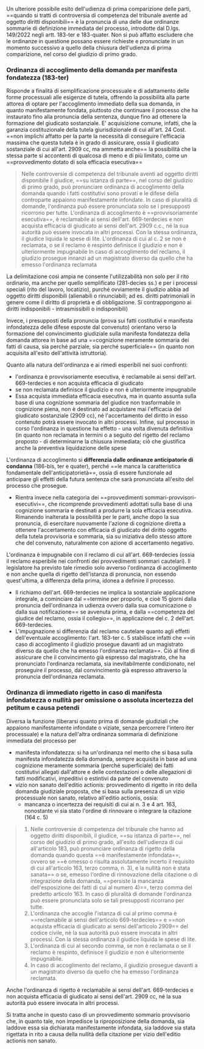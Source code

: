 Un ulteriore possibile esito dell'udienza di prima comparizione delle parti, ==quando si tratti di controversia di competenza del tribunale avente ad oggetto diritti disponibili== è la pronuncia di una delle due ordinanze sommarie di definizione immediata del processo, introdotte dal D.lgs. 149/2022 negli artt. 183-ter e 183-quater.
Non si può affatto escludere che le ordinanze in questione possano essere richieste e pronunciate in un momento successivo a quello della chiusura dell'udienza di prima comparizione, nel corso del giudizio di primo grado.
### Ordinanza di accoglimento della domanda per manifesta fondatezza (183-ter)
Risponde a finalità di semplificazione processuale e di adattamento delle forme processuali alle esigenze di tutela, offrendo la possibilità alla parte attorea di optare per l'accoglimento immediato della sua domanda, in quanto manifestamente fondata, piuttosto che continuare il processo che ha instaurato fino alla pronuncia della sentenza, dunque fino ad ottenere la formazione del giudicato sostanziale. E' acquisizione comune, infatti, che la garanzia costituzionale della tutela giurisdizionale di cui all'art. 24 Cost. ==non implichi affatto per la parte la necessità di conseguire l'efficacia massima che questa tutela è in grado di assicurare, ossia il giudicato sostanziale di cui all'art. 2909 cc, ma ammetta anche== la possibilità che la stessa parte si accontenti di qualcosa di meno e di più limitato, come un ==provvedimento dotato di sola efficacia esecutiva==

> Nelle controversie di competenza del tribunale aventi ad oggetto diritti disponibile il giudice, ==su istanza di parte==, nel corso del giudizio di primo grado, può pronunciare ordinanza di accoglimento della domanda quando i fatti costitutivi sono provati e le difese della controparte appaiono manifestamente infondate.
> In caso di pluralità di domande, l'ordinanza può essere pronunciata solo se i presupposti ricorrono per tutte.
> L'ordinanza di accoglimento è ==provvisoriamente esecutiva==, è reclamabile ai sensi dell'art. 669-terdecies e non acquista efficacia di giudicato ai sensi dell'art. 2909 c.c., né la sua autorità può essere invocata in altri processi. Con la stessa ordinanza, il giudice liquida le spese di lite.
> L'ordinanza di cui al c. 2 se non è reclamata, o se il reclamo è respinto definisce il giudizio e non è ulteriormente impugnabile
> In caso di accoglimento del reclamo, il giudizio prosegue innanzi ad un magistrato diverso da quello che ha emesso l'ordinanza reclamata

La delimitazione  così ampia ne consente l'utilizzabilità non solo per il rito ordinario, ma anche per quello semplificato (281-decies ss.) e per i processi speciali (rito del lavoro, locatizio), purché ovviamente il giudizio abbia ad oggetto diritti disponibili (alienabili o rinunciabili; ad es. diritti patrimoniali in genere come il diritto di proprietà e di obbligazione. Si contrappongono ai diritti indisponibili - intrasmissibili o indisponibili)

Invece, i presupposti della pronuncia (prova sui fatti costitutivi e manifesta infondatezza delle difese esposte dal convenuto) orientano verso la formazione del convincimento giudiziale sulla manifesta fondatezza della domanda attorea in base ad una ==cognizione meramente sommaria dei fatti di causa, sia perché parziale, sia perché superficiale== (in quanto non acquisita all'esito dell'attività istruttoria).

Quanto alla natura dell'ordinanza e ai rimedi esperibili nei suoi confronti:
- l'ordinanza è provvisoriamente esecutiva, è reclamabile ai sensi dell'art. 669-terdecies e non acquista efficacia di giudicato
- se non reclamata definisce il giudizio e non è ulteriormente impugnabile
- Essa acquista immediata efficacia esecutiva, ma in quanto assunta sulla base di una cognizione sommaria del giudice non trasformabile in cognizione piena, non è destinato ad acquistare mai l'efficacia del giudicato sostanziale (2909 cc), né l'accertamento del diritto in esso contenuto potrà essere invocato in altri processi. Infine, sul processo in corso l'ordinanza in questione ha effetto - una volta divenuta definitiva (in quanto non reclamata in termini o a seguito del rigetto del reclamo proposto - di determinarne la chiusura immediata; ciò che giustifica anche la preventiva liquidazione delle spese

L'ordinanza di accoglimento si **differenzia dalle ordinanze anticipatorie di condanna** (186-bis, ter e quater), perché ==le manca la caratteristica fondamentale dell'anticipatorietà==, ossia di essere funzionale ad anticipare gli effetti della futura sentenza che sarà pronunciata all'esito del processo che prosegue.
- Rientra invece nella categoria dei ==provvedimenti sommari-provvisori-esecutivi==, che ricomprende provvedimenti adottati sulla base di una cognizione sommaria e destinati a produrre la sola efficacia esecutiva. Rimanendo inalterata la possibilità per le parti, anche dopo la sua pronuncia, di esercitare nuovamente l'azione di cognizione diretta a ottenere l'accertamento con efficacia di giudicato del diritto oggetto della tutela provvisoria e sommaria, sia su iniziativa dello stesso attore che del convenuto, naturalmente con azione di accertamento negativo.

L'ordinanza è impugnabile con il reclamo di cui all'art. 669-terdecies (ossia il reclamo esperibile nei confronti dei provvedimenti sommari cautelari). Il legislatore ha previsto tale rimedio solo avverso l'ordinanza di accoglimento e non anche quella di rigetto dell'istanza di pronuncia, non essendo quest'ultima, a differenza della prima, idonea a definire il processo.
- Il richiamo dell'art. 669-terdecies ne implica la sostanziale applicazione integrale, a cominciare dal ==termine per proporlo, e cioè 15 giorni dalla pronuncia dell'ordinanza in udienza ovvero dalla sua comunicazione o dalla sua notificazione== se avvenuta prima, e dalla ==competenza del giudice del reclamo, ossia il collegio==, in applicazione del c. 2 dell'art. 669-terdecies.
- L'impugnazione si differenzia dal reclamo cautelare quanto agli effetti dell'eventuale accoglimento: l'art. 183-ter c. 5 stabilisce infatti che ==in caso di accoglimento il giudizio prosegue davanti ad un magistrato diverso da quello che ha emesso l'ordinanza reclamata==. Ciò al fine di assicurare che il convincimento già espresso dal magistrato, che ha pronunciato l'ordinanza reclamata, sia inevitabilmente condizionato, nel proseguire il processo, dal convincimento già espresso attraverso la pronuncia dell'ordinanza reclamata.

### Ordinanza di immediato rigetto in caso di manifesta infondatezza o nullità per omissione o assoluta incertezza del petitum e causa petendi
Diversa la funzione (liberarsi quanto prima di domande giudiziali che appaiono manifestamente infondate o viziate, senza percorrere l'intero iter processuale) e la natura dell'altra ordinanza sommaria di definizione immediata del processo per 
- manifesta infondatezza: si ha un'ordinanza nel merito che si basa sulla manifesta infondatezza della domanda, sempre acquisita in base ad una cognizione meramente sommaria (perché superficiale) dei fatti costitutivi allegati dall'attore e delle contestazioni o delle allegazioni di fatti modificativi, impeditivi o estintivi da parte del convenuto
- vizio non sanato dell'editio actionis: provvedimento di rigetto in rito della domanda giudiziale proposta, che si basa sulla presenza di un vizio processuale non sanato, relativo all'editio actionis, ossia:
	- mancanza o incertezza dei requisiti di cui ai n. 3 e 4 art. 163, nonostante vi sia stato l'ordine di rinnovare o integrare la citazione (164 c. 5)

>1. Nelle controversie di competenza del tribunale che hanno ad oggetto diritti disponibili, il giudice, ==su istanza di parte==, nel corso del giudizio di primo grado, all'esito dell'udienza di cui all'articolo 183, può pronunciare ordinanza di rigetto della domanda quando questa ==è manifestamente infondata==, ovvero se ==è omesso o risulta assolutamente incerto il requisito di cui all'articolo 163, terzo comma, n. 3), e la nullità non è stata sanata== o se, emesso l'ordine di rinnovazione della citazione o di integrazione della domanda, ==persiste la mancanza dell'esposizione dei fatti di cui al numero 4)==, terzo comma del predetto articolo 163. In caso di pluralità di domande l'ordinanza può essere pronunciata solo se tali presupposti ricorrano per tutte. 
>2. L'ordinanza che accoglie l'istanza di cui al primo comma è ==reclamabile ai sensi dell'articolo 669-terdecies== e ==non acquista efficacia di giudicato ai sensi dell'articolo 2909== del codice civile, nè la sua autorità può essere invocata in altri processi. Con la stessa ordinanza il giudice liquida le spese di lite. 
>3. L'ordinanza di cui al secondo comma, se non è reclamata o se il reclamo è respinto, definisce il giudizio e non è ulteriormente impugnabile. 
>4. In caso di accoglimento del reclamo, il giudizio prosegue davanti a un magistrato diverso da quello che ha emesso l'ordinanza reclamata.


Anche l'ordinanza di rigetto è reclamabile ai sensi dell'art. 669-terdecies e non acquista efficacia di giudicato ai sensi dell'art. 2909 cc, né la sua autorità può essere invocata in altri processi.

Si tratta anche in questo caso di un provvedimento sommario provvisorio che, in quanto tale, non impedisce la riproposizione della domanda, sia laddove essa sia dichiarata manifestamente infondata, sia laddove sia stata rigettata in rito a causa della nullità della citazione per vizio dell'editio actionis non sanato.

